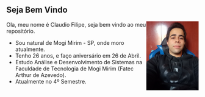 ## Seja Bem Vindo 



<div style="display: flex; justify-content: space-between;">
  <div>
    Ola, meu nome é Claudio Filipe, seja bem vindo ao meu repositório.

* Sou natural de Mogi Mirim - SP, onde moro atualmente.
* Tenho 26 anos, e faço aniversário em 26 de Abril.
* Estudo Análise e Desenvolvimento de Sistemas na Faculdade de Tecnologia de Mogi Mirim (Fatec Arthur de Azevedo).
* Atualmente no 4º Semestre.
  </div>
  <div>
    <img src="https://github.com/ClaudioFilipe00/hello-world/blob/main/Perfil.jpg?raw=true" alt="Perfil" width="300"/>
  </div>
</div>